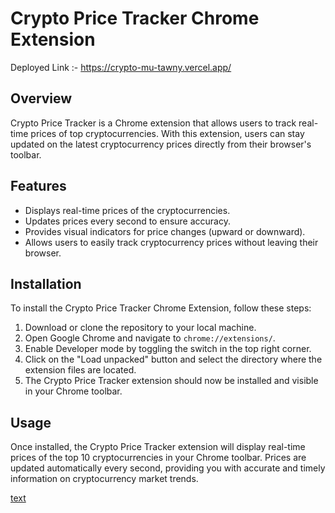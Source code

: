 # Crypto Price Tracker Chrome Extension

Deployed Link :- https://crypto-mu-tawny.vercel.app/

## Overview

Crypto Price Tracker is a Chrome extension that allows users to track real-time prices of top cryptocurrencies. With this extension, users can stay updated on the latest cryptocurrency prices directly from their browser's toolbar.

## Features

- Displays real-time prices of the cryptocurrencies.
- Updates prices every second to ensure accuracy.
- Provides visual indicators for price changes (upward or downward).
- Allows users to easily track cryptocurrency prices without leaving their browser.

## Installation

To install the Crypto Price Tracker Chrome Extension, follow these steps:

1. Download or clone the repository to your local machine.
2. Open Google Chrome and navigate to `chrome://extensions/`.
3. Enable Developer mode by toggling the switch in the top right corner.
4. Click on the "Load unpacked" button and select the directory where the extension files are located.
5. The Crypto Price Tracker extension should now be installed and visible in your Chrome toolbar.

## Usage

Once installed, the Crypto Price Tracker extension will display real-time prices of the top 10 cryptocurrencies in your Chrome toolbar. Prices are updated automatically every second, providing you with accurate and timely information on cryptocurrency market trends.

[text](<public\2024-03-17 21-26-30.mkv>)